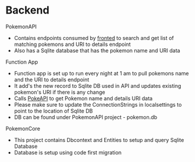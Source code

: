 # Backend

PokemonAPI
  - Contains endpoints consumed by [fronted](https://github.com/Sid-chudasama/Headversity-Frontend) to search and get list of matching pokemons and URI to details endpoint
  - Also has a Sqlite database that has the pokemon name and URI data
  
Function App
  - Function app is set up to run every night at 1 am to pull pokemons name and the URI to details endpoint
  - It add's the new record to Sqlite DB used in API and updates existing pokemon's URI if there is any change
  - Calls [PokeAPI](https://pokeapi.co/docs/v2#pokemon) to get Pokemon name and details URI data
  - Please make sure to update the ConnectionStrings in localsettings to point to the location of Sqlite DB
  - DB can be found under PokemonAPI project - pokemon.db
  
PokemonCore
  - This project contains Dbcontext and Entities to setup and query Sqlite Database
  - Database is setup using code first migration
